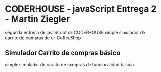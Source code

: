 # CODERHOUSE - javaScript Entrega 2 - Martin Ziegler

segunda entrega de javaScript de CODERHOUSE
simple simulador de carrito de compras de un CoffeeShop 


## Simulador Carrito de compras básico

simple simulador de carrito de compras de funcionalidad basica
